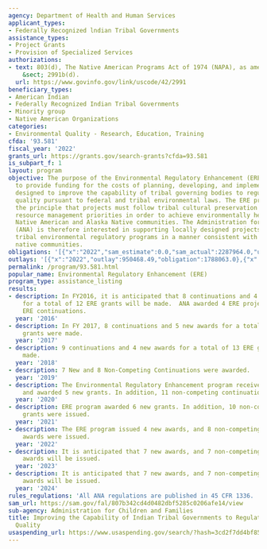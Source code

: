 ```yaml
---
agency: Department of Health and Human Services
applicant_types:
- Federally Recognized lndian Tribal Governments
assistance_types:
- Project Grants
- Provision of Specialized Services
authorizations:
- text: 803(d), The Native American Programs Act of 1974 (NAPA), as amended. 42 U.S.C.
    &sect; 2991b(d).
  url: https://www.govinfo.gov/link/uscode/42/2991
beneficiary_types:
- American Indian
- Federally Recognized Indian Tribal Governments
- Minority group
- Native American Organizations
categories:
- Environmental Quality - Research, Education, Training
cfda: '93.581'
fiscal_year: '2022'
grants_url: https://grants.gov/search-grants?cfda=93.581
is_subpart_f: 1
layout: program
objective: The purpose of the Environmental Regulatory Enhancement (ERE) program is
  to provide funding for the costs of planning, developing, and implementing programs
  designed to improve the capability of tribal governing bodies to regulate environmental
  quality pursuant to federal and tribal environmental laws. The ERE program supports
  the principle that projects must follow tribal cultural preservation and natural
  resource management priorities in order to achieve environmentally healthy, sustainable
  Native American and Alaska Native communities. The Administration for Native Americans
  (ANA) is therefore interested in supporting locally designed projects that strengthen
  tribal environmental regulatory programs in a manner consistent with the goals of
  native communities.
obligations: '[{"x":"2022","sam_estimate":0.0,"sam_actual":2287964.0,"usa_spending_actual":2214663.67},{"x":"2023","sam_estimate":2962647.0,"sam_actual":0.0,"usa_spending_actual":2569995.15},{"x":"2024","sam_estimate":2962647.0,"sam_actual":0.0,"usa_spending_actual":2720907.85}]'
outlays: '[{"x":"2022","outlay":950468.49,"obligation":1788063.0},{"x":"2023","outlay":448507.0,"obligation":3222280.0},{"x":"2024","outlay":0.0,"obligation":743567.0}]'
permalink: /program/93.581.html
popular_name: Environmental Regulatory Enhancement (ERE)
program_type: assistance_listing
results:
- description: In FY2016, it is anticipated that 8 continuations and 4 new awards
    for a total of 12 ERE grants will be made.  ANA awarded 4 ERE projects, with 5
    ERE continuations.
  year: '2016'
- description: In FY 2017, 8 continuations and 5 new awards for a total of 13 ERE
    grants were made.
  year: '2017'
- description: 9 continuations and 4 new awards for a total of 13 ERE grants were
    made.
  year: '2018'
- description: 7 New and 8 Non-Competing Continuations were awarded.
  year: '2019'
- description: The Environmental Regulatory Enhancement program received 12 applications
    and awarded 5 new grants. In addition, 11 non-competing continuations were issued.
  year: '2020'
- description: ERE program awarded 6 new grants. In addition, 10 non-competing continuation
    grants were issued.
  year: '2021'
- description: The ERE program issued 4 new awards, and 8 non-competing continuation
    awards were issued.
  year: '2022'
- description: It is anticipated that 7 new awards, and 7 non-competing continuation
    awards will be issued.
  year: '2023'
- description: It is anticipated that 7 new awards, and 7 non-competing continuation
    awards will be issued.
  year: '2024'
rules_regulations: 'All ANA regulations are published in 45 CFR 1336. '
sam_url: https://sam.gov/fal/807b342cd4d0482dbf5285c0206afe14/view
sub-agency: Administration for Children and Families
title: Improving the Capability of Indian Tribal Governments to Regulate Environmental
  Quality
usaspending_url: https://www.usaspending.gov/search/?hash=3cd2f7dd4bf853874a7615b1c2861758
---
```

